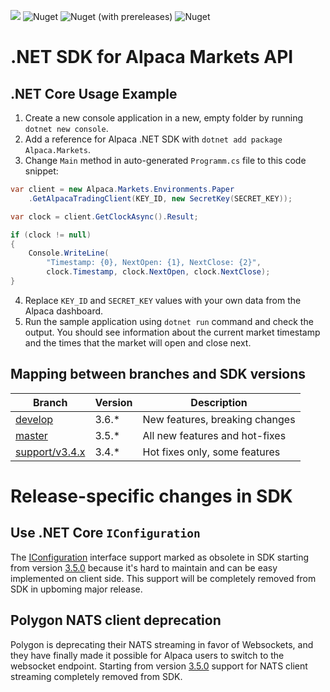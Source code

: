 ![](https://github.com/alpacahq/alpaca-trade-api-csharp/workflows/Build%20and%20Release/badge.svg?branch=master)
![Nuget](https://img.shields.io/nuget/v/Alpaca.Markets?logo=NuGet)
![Nuget (with prereleases)](https://img.shields.io/nuget/vpre/Alpaca.Markets?logo=NuGet)
![Nuget](https://img.shields.io/nuget/dt/Alpaca.Markets?logo=NuGet)

# .NET SDK for Alpaca Markets API

## .NET Core Usage Example

1. Create a new console application in a new, empty folder by running `dotnet new console`.
2. Add a reference for Alpaca .NET SDK with `dotnet add package Alpaca.Markets`.
3. Change `Main` method in auto-generated `Programm.cs` file to this code snippet:
```cs
var client = new Alpaca.Markets.Environments.Paper
    .GetAlpacaTradingClient(KEY_ID, new SecretKey(SECRET_KEY));

var clock = client.GetClockAsync().Result;

if (clock != null)
{
    Console.WriteLine(
        "Timestamp: {0}, NextOpen: {1}, NextClose: {2}",
        clock.Timestamp, clock.NextOpen, clock.NextClose);
}
```
4. Replace `KEY_ID` and `SECRET_KEY` values with your own data from the Alpaca dashboard.
5. Run the sample application using `dotnet run` command and check the output. You should see information about the current market timestamp and the times that the market will open and close next.

## Mapping between branches and SDK versions

| Branch                                       | Version | Description                    |
| -------------------------------------------- | ------- | ------------------------------ |
| [develop](../../tree/develop)                | 3.6.*   | New features, breaking changes |
| [master](../../tree/master)                  | 3.5.*   | All new features and hot-fixes |
| [support/v3.4.x](../../tree/support/v3.4.x)  | 3.4.*   | Hot fixes only, some features  |

# Release-specific changes in SDK

## Use .NET Core `IConfiguration`

The [IConfiguration](https://docs.microsoft.com/en-us/dotnet/api/microsoft.extensions.configuration.iconfiguration) interface support marked as obsolete in SDK starting from version [3.5.0](https://github.com/alpacahq/alpaca-trade-api-csharp/releases/tag/v3.5.0) because it's hard to maintain and can be easy implemented on client side. This support will be completely removed from SDK in upboming major release.

## Polygon NATS client deprecation

Polygon is deprecating their NATS streaming in favor of Websockets, and they have finally made it possible for Alpaca users to switch to the websocket endpoint. Starting from version [3.5.0](https://github.com/alpacahq/alpaca-trade-api-csharp/releases/tag/v3.5.0) support for NATS client streaming completely removed from SDK.
